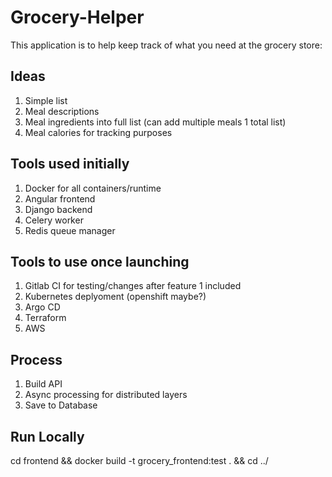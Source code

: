 # Grocery-Helper
This application is to help keep track of what you need at the grocery store:
## Ideas
1. Simple list
2. Meal descriptions
3. Meal ingredients into full list (can add multiple meals 1 total list)
4. Meal calories for tracking purposes

## Tools used initially
1. Docker for all containers/runtime
2. Angular frontend
3. Django backend
4. Celery worker
5. Redis queue manager

## Tools to use once launching
1. Gitlab CI for testing/changes after feature 1 included
2. Kubernetes deplyoment (openshift maybe?)
3. Argo CD
4. Terraform
5. AWS

## Process
1. Build API
2. Async processing for distributed layers
3. Save to Database

## Run Locally
cd frontend && docker build -t grocery_frontend:test . && cd ../